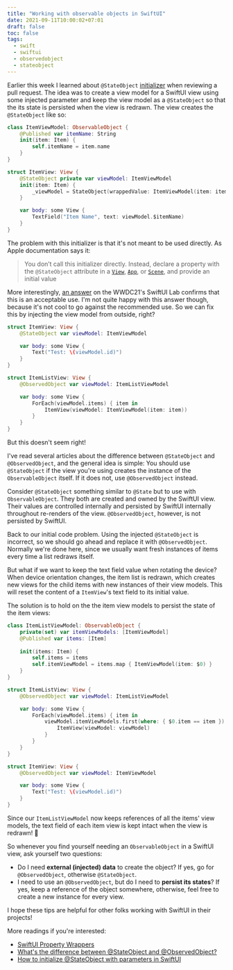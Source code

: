 ```yaml
---
title: "Working with observable objects in SwiftUI"
date: 2021-09-11T10:00:02+07:01
draft: false
toc: false
tags:
  - swift
  - swiftui
  - observedobject
  - stateobject
---
```


Earlier this week I learned about `@StateObject` [initializer](https://developer.apple.com/documentation/swiftui/stateobject/init(wrappedvalue:)) when reviewing a pull request. The idea was to create a view model for a SwiftUI view using some injected parameter and keep the view model as a `@StateObject` so that the its state is persisted when the view is redrawn. The view creates the `@StateObject` like so:

```swift
class ItemViewModel: ObservableObject {
    @Published var itemName: String
    init(item: Item) {
        self.itemName = item.name
    }
}

struct ItemView: View {
    @StateObject private var viewModel: ItemViewModel
    init(item: Item) {
        _viewModel = StateObject(wrappedValue: ItemViewModel(item: item))
    }

    var body: some View {
        TextField("Item Name", text: viewModel.$itemName)
    }
}
```

The problem with this initializer is that it's not meant to be used directly. As Apple documentation says it:

> You don’t call this initializer directly. Instead, declare a property with the `@StateObject` attribute in a [`View`](https://developer.apple.com/documentation/swiftui/view), [`App`](https://developer.apple.com/documentation/swiftui/app), or [`Scene`](https://developer.apple.com/documentation/swiftui/scene), and provide an initial value

More interestingly, [an answer](https://swiftui-lab.com/random-lessons/#data-10) on the WWDC21's SwiftUI Lab confirms that this is an acceptable use. I'm not quite happy with this answer though, because it's not cool to go against the recommended use. So we can fix this by injecting the view model from outside, right?

```swift
struct ItemView: View {
    @StateObject var viewModel: ItemViewModel

    var body: some View {
        Text("Test: \(viewModel.id)")
    }
}

struct ItemListView: View {
    @ObservedObject var viewModel: ItemListViewModel

    var body: some View {
        ForEach(viewModel.items) { item in
            ItemView(viewModel: ItemViewModel(item: item))
        }
    }
}
```

But this doesn't seem right!

I've read several articles about the difference between `@StateObject` and `@ObservedObject`, and the general idea is simple: You should use `@StateObject` if the view you're using creates the instance of the `ObservableObject` itself. If it does not, use `@ObservedObject` instead.

Consider `@StateObject` something similar to `@State` but to use with `ObservableObject`. They both are created and owned by the SwiftUI view. Their values are controlled internally and persisted by SwiftUI internally throughout re-renders of the view. `@ObservedObject`, however, is not persisted by SwiftUI.

Back to our initial code problem. Using the injected `@StateObject` is incorrect, so we should go ahead and replace it with `@ObservedObject`. Normally we're done here, since we usually want fresh instances of items every time a list redraws itself.

But what if we want to keep the text field value when rotating the device? When device orientation changes, the item list is redrawn, which creates new views for the child items with new instances of their view models. This will reset the content of a `ItemView`'s text field to its initial value.

The solution is to hold on the the item view models to persist the state of the item views:

```swift
class ItemListViewModel: ObservableObject {
    private(set) var itemViewModels: [ItemViewModel]
    @Published var items: [Item]
    
    init(items: Item) {
        self.items = items
        self.itemViewModel = items.map { ItemViewModel(item: $0) }
    }
}

struct ItemListView: View {
    @ObservedObject var viewModel: ItemListViewModel

    var body: some View {
        ForEach(viewModel.items) { item in
            viewModel.itemViewModels.first(where: { $0.item == item }).map { viewModel in
                ItemView(viewModel: viewModel)
            }
        }
    }
}

struct ItemView: View {
    @ObservedObject var viewModel: ItemViewModel

    var body: some View {
        Text("Test: \(viewModel.id)")
    }
}
```

Since our `ItemListViewModel` now keeps references of all the items' view models, the text field of each item view is kept intact when the view is redrawn! 🎉

So whenever you find yourself needing an `ObservableObject` in a SwiftUI view, ask yourself two questions:

- Do I need **external (injected) data** to create the object? If yes, go for `@ObservedObject`, otherwise `@StateObject`.
- I need to use an `@ObservedObject`, but do I need to **persist its states**? If yes, keep a reference of the object somewhere, otherwise, feel free to create a new instance for every view.

I hope these tips are helpful for other folks working with SwiftUI in their projects!


More readings if you're interested:

- [SwiftUI Property Wrappers](https://swiftuipropertywrappers.com/)
- [What's the difference between @StateObject and @ObservedObject?](https://www.donnywals.com/whats-the-difference-between-stateobject-and-observedobject/)
- [How to initialize @StateObject with parameters in SwiftUI](https://sarunw.com/posts/how-to-initialize-stateobject-with-parameters-in-swiftui/)